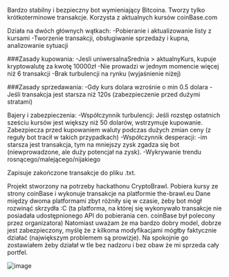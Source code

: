 Bardzo stabilny i bezpieczny bot wymieniający Bitcoina.
Tworzy tylko krótkoterminowe transakcje.
Korzysta z aktualnych kursów coinBase.com

Działa na dwóch głównych wątkach:
-Pobieranie i aktualizowanie listy z kursami
-Tworzenie transakcji, obsługiwanie sprzedaży i kupna, analizowanie sytuacji

###Zasady kupowania:
-Jesli uniwersalnaSrednia > aktualnyKurs, kupuje kryptowalutę za kwotę 10000zł
-Nie prowadzi w jednym momencie więcej niż 6 transakcji
-Brak turbulencji na rynku (wyjaśnienie niżej)

###Zasady sprzedawania:
-Gdy kurs dolara wzrośnie o min 0.5 dolara
-Jeśli transakcja jest starsza niż 120s (zabezpieczenie przed dużymi stratami)

Bajery i zabezpieczenia:
-Współczynnik turbulencji:
  Jeśli rozstęp ostatnich sześciu kursów jest większy niż 50 dolarów, wstrzymuje kupowanie. Zabezpiecza przed kupowaniem waluty podczas dużych zmian ceny (z reguły bot tracił w takich przypadkach)
-Współczynnik desperacji:
  -im starsza jest transakcja, tym na mniejszy zysk zgadza się bot (niewprowadzone, ale duży potencjał na zysk).
-Wykrywanie trendu rosnącego/malejącego/nijakiego 

Zapisuje zakończone transakcje do pliku .txt.

Projekt stworzony na potrzeby hackathonu CryptoBrawl. Pobiera kursy ze strony coinBase i wykonuje transakcje na platformie the-brawl.eu
Dane między dwoma platformami zbyt różniły się w czasie, żeby bot mógł rozwinąć skrzydła :C
(ta platforma, na której się wykonywało transakcje nie posiadała udostępnionego API do pobierania cen. coinBase był polecony przez organizatora)
Natomiast uważam że ma bardzo dobry model, dobrze jest zabezpieczony, myślę że z kilkoma modyfikacjami mógłby faktycznie działać (największym problemem są prowizje).
Na spokojnie go zostawiałem żeby działał w tle bez nadzoru i bez obaw że mi sprzeda cały portfel.


![image](https://github.com/Zajac2003/Trading-Bot/assets/110545626/100a7d8d-50c9-453f-b7c7-df7e62e560bd)


